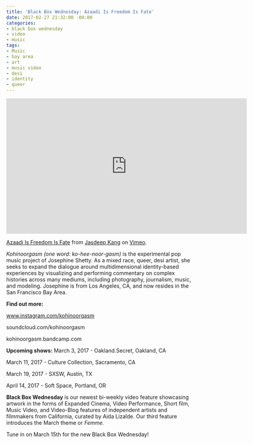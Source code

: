 ```yaml
---
title: 'Black Box Wednesday: Azaadi Is Freedom Is Fate'
date: 2017-02-27 21:32:00 -08:00
categories:
- black box wednesday
- video
- music
tags:
- Music
- bay area
- art
- music video
- desi
- identity
- queer
---
```


<iframe src="https://player.vimeo.com/video/191591076" width="640" height="360" frameborder="0" webkitallowfullscreen mozallowfullscreen allowfullscreen></iframe>
<p><a href="https://vimeo.com/191591076">Azaadi Is Freedom Is Fate</a> from <a href="https://vimeo.com/user42651444">Jasdeep Kang</a> on <a href="https://vimeo.com">Vimeo</a>.</p>

*Kohinoorgasm (one word: ko-hee-noor-gasm)* is the experimental pop music project of Josephine Shetty. As a mixed race, queer, desi artist, she seeks to expand the dialogue around multidimensional identity-based experiences by visualizing and performing commentary on complex histories across many mediums, including photography, journalism, music, and modeling. Josephine is from Los Angeles, CA, and now resides in the San Francisco Bay Area.

**Find out more:**

www.instagram.com/kohinoorgasm

soundcloud.com/kohinoorgasm

kohinoorgasm.bandcamp.com

**Upcoming shows:**
March 3, 2017 - Oakland.Secret, Oakland, CA

March 11, 2017 - Culture Collection, Sacramento, CA

March 19, 2017 - SXSW, Austin, TX

April 14, 2017 - Soft Space, Portland, OR

**Black Box Wednesday** is our newest bi-weekly video feature showcasing artwork in the forms of Expanded Cinema, Video Performance, Short film, Music Video, and Video-Blog features of independent artists and filmmakers from California, curated by Aida Lizalde. Our third feature introduces the March theme or *Femme.*

Tune in on March 15th for the new Black Box Wednesday!